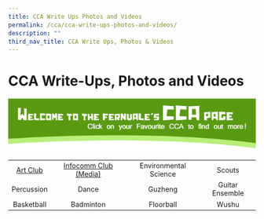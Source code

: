 ```yaml
---
title: CCA Write Ups Photos and Videos
permalink: /cca/cca-write-ups-photos-and-videos/
description: ""
third_nav_title: CCA Write Ups, Photos & Videos
---
```

# CCA Write-Ups, Photos and Videos

![](/images/Cca/CCA-Hdr.png)

|                 |                       |                         |                     |
|:---------------:|:---------------------:|:-----------------------:|:-------------------:|
|   <a href="/cca/CCA-Write-Ups-Photos-and-Videos/art-club/" target="_blank">Art Club</a>      | <a href="/cca/CCA-Write-Ups-Photos-and-Videos/infocomm-club-media/" target="_blank">Infocomm Club (Media)</a>  |  Environmental Science  |      Scouts<br>     |
|    Percussion   |         Dance         |           Guzheng       | Guitar Ensemble<br> |
|  Basketball     |        Badminton      |         Floorball       |         Wushu       |
